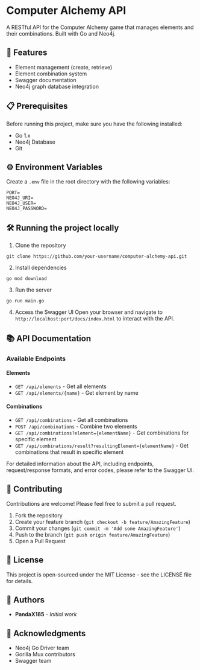 # Computer Alchemy API

A RESTful API for the Computer Alchemy game that manages elements and their combinations. Built with Go and Neo4j.

## 🚀 Features

- Element management (create, retrieve)
- Element combination system
- Swagger documentation
- Neo4j graph database integration

## 📋 Prerequisites

Before running this project, make sure you have the following installed:
- Go 1.x
- Neo4j Database
- Git

## ⚙️ Environment Variables

Create a `.env` file in the root directory with the following variables:

```
PORT=
NEO4J_URI=
NEO4J_USER=
NEO4J_PASSWORD=
```

## 🛠️ Running the project locally

1. Clone the repository
```
git clone https://github.com/your-username/computer-alchemy-api.git
```

2. Install dependencies
```
go mod download
```

3. Run the server
```
go run main.go
```

4. Access the Swagger UI
Open your browser and navigate to `http://localhost:port/docs/index.html` to interact with the API.

## 📚 API Documentation

### Available Endpoints

#### Elements
- `GET /api/elements` - Get all elements
- `GET /api/elements/{name}` - Get element by name

#### Combinations
- `GET /api/combinations` - Get all combinations
- `POST /api/combinations` - Combine two elements
- `GET /api/combinations?element={elementName}` - Get combinations for specific element
- `GET /api/combinations/result?resultingElement={elementName}` - Get combinations that result in specific element

For detailed information about the API, including endpoints, request/response formats, and error codes, please refer to the Swagger UI.

## 🤝 Contributing

Contributions are welcome! Please feel free to submit a pull request.

1. Fork the repository
2. Create your feature branch (`git checkout -b feature/AmazingFeature`)
3. Commit your changes (`git commit -m 'Add some AmazingFeature'`)
4. Push to the branch (`git push origin feature/AmazingFeature`)
5. Open a Pull Request

## 📜 License

This project is open-sourced under the MIT License - see the LICENSE file for details.

## 👥 Authors

- **PandaX185** - *Initial work*

## 🙏 Acknowledgments

- Neo4j Go Driver team
- Gorilla Mux contributors
- Swagger team
